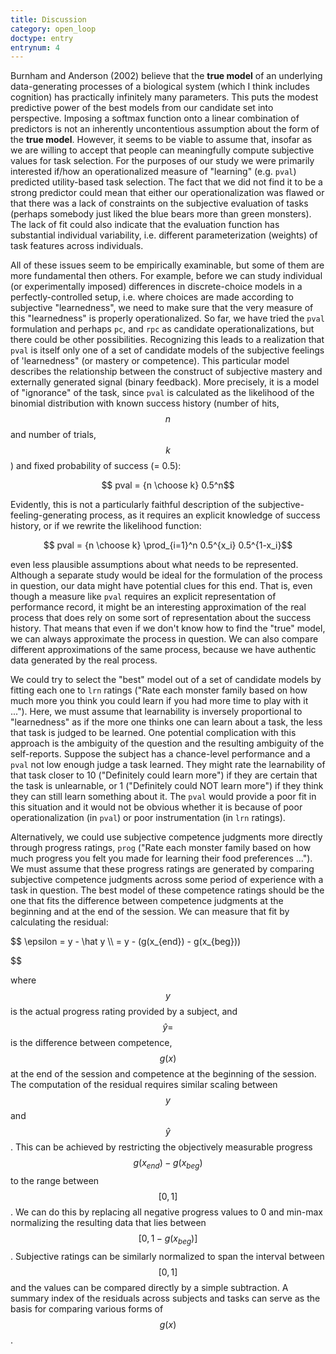 ```yaml
---
title: Discussion
category: open_loop
doctype: entry
entrynum: 4
---
```


Burnham and Anderson (2002) believe that the **true model** of an underlying data-generating processes of a biological system (which I think includes cognition) has practically infinitely many parameters. This puts the modest predictive power of the best models from our candidate set into perspective. Imposing a softmax function onto a linear combination of predictors is not an inherently uncontentious assumption about the form of the **true model**. However, it seems to be viable to assume that, insofar as we are willing to accept that people can meaningfully compute subjective values for task selection. For the purposes of our study we were primarily interested if/how an operationalized measure of "learning" (e.g. `pval`) predicted utility-based task selection. The fact that we did not find it to be a strong predictor could mean that either our operationalization was flawed or that there was a lack of constraints on the subjective evaluation of tasks (perhaps somebody just liked the blue bears more than green monsters). The lack of fit could also indicate that the evaluation function has substantial individual variability, i.e. different parameterization (weights) of task features across individuals.

All of these issues seem to be empirically examinable, but some of them are more fundamental then others. For example, before we can study individual (or experimentally imposed) differences in discrete-choice models in a perfectly-controlled setup, i.e. where choices are made according to subjective "learnedness", we need to make sure that the very measure of this "learnedness" is properly operationalized. So far, we have tried the `pval` formulation and perhaps `pc`, and `rpc` as candidate operationalizations, but there could be other possibilities. Recognizing this leads to a realization that `pval` is itself only one of a set of candidate models of the subjective feelings of 'learnedness" (or mastery or competence). This particular model describes the relationship between the construct of subjective mastery and externally generated signal (binary feedback). More precisely, it is a model of "ignorance" of the task, since `pval` is calculated as the likelihood of the binomial distribution with known success history (number of hits, $$n$$ and number of trials, $$k$$) and fixed probability of success (= 0.5):

$$ pval = {n \choose k} 0.5^n$$

Evidently, this is not a particularly faithful description of the subjective-feeling-generating process, as it requires an explicit knowledge of success history, or if we rewrite the likelihood function: 

$$ pval = {n \choose k} \prod_{i=1}^n 0.5^{x_i} 0.5^{1-x_i}$$

even less plausible assumptions about what needs to be represented. Although a separate study would be ideal for the formulation of the process in question, our data might have potential clues for this end. That is, even though a measure like `pval` requires an explicit representation of performance record, it might be an interesting approximation of the real process that does rely on some sort of representation about the success history. That means that even if we don't know how to find the "true" model, we can always approximate the process in question. We can also compare different approximations of the same process, because we have authentic data generated by the real process. 

We could try to select the "best" model out of a set of candidate models by fitting each one to `lrn` ratings ("Rate each monster family based on how much more you think you could learn if you had more time to play with it ..."). Here, we must assume that learnability is inversely proportional to "learnedness" as if the more one thinks one can learn about a task, the less that task is judged to be learned. One potential complication with this approach is the ambiguity of the question and the resulting ambiguity of the self-reports. Suppose the subject has a chance-level performance and a `pval` not low enough judge a task learned. They might rate the learnability of that task closer to 10 ("Definitely could learn more") if they are certain that the task is unlearnable, or 1 ("Definitely could NOT learn more") if they think they can still learn something about it. The `pval` would provide a poor fit in this situation and it would not be obvious whether it is because of poor operationalization (in `pval`) or poor instrumentation (in `lrn` ratings).

Alternatively, we could use subjective competence judgments more directly through progress ratings, `prog` ("Rate each monster family based on how much progress you felt you made for learning their food preferences ..."). We must assume that these progress ratings are generated by comparing subjective competence judgments across some period of experience with a task in question. The best model of these competence ratings should be the one that fits the difference between competence judgments at the beginning and at the end of the session. We can measure that fit by calculating the residual:

$$ 
    \epsilon = y - \hat y \\\\
    = y - (g(x_{end}) - g(x_{beg}))

$$

where $$ y $$ is the actual progress rating provided by a subject, and $$ \hat y =  $$ is the difference between competence, $$ g(x) $$ at the end of the session and competence at the beginning of the session. The computation of the residual requires similar scaling between $$y$$ and $$\hat y$$. This can be achieved by restricting the objectively measurable progress $$ g(x_{end}) - g(x_{beg}) $$ to the range between $$[0, 1]$$. We can do this by replacing all negative progress values to 0 and min-max normalizing the resulting data that lies between $$[0, 1-g(x_{beg})]$$. Subjective ratings can be similarly normalized to span the interval between $$[0,1]$$ and the values can be compared directly by a simple subtraction. A summary index of the residuals across subjects and tasks can serve as the basis for comparing various forms of $$ g(x) $$.